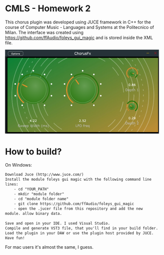 # CMLS - Homework 2
This chorus plugin was developed using JUCE framework in C++ for the course of Computer Music - Languages and Systems at the Politecnico of Milan.
The interface was created using https://github.com/ffAudio/foleys_gui_magic and is stored inside the XML file.

![plugin preview](/images/preview.png)
# How to build?
On Windows:

    Download Juce (http://www.juce.com/)
    Install the module foleys gui magic with the following command line lines:
        - cd "YOUR_PATH"
        - mkdir "module folder"
        - cd "module folder name"
        - git clone https://github.com/ffAudio/foleys_gui_magic
        - open the .jucer file from this repository and add the new module. allow binary data.
   
    Save and open in your IDE. I used Visual Studio.
    Compile and generate VST3 file, that you'll find in your build folder.
    Load the plugin in your DAW or use the plugin host provided by JUCE.
    Have fun!

For mac users it's almost the same, I guess.
